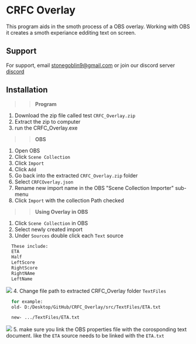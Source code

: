 
# CRFC Overlay

This program aids in the smoth process of a OBS overlay.
Working with OBS it creates a smoth experiance edditing text on screen.

## Support

For support, email stonegoblin9@gmail.com or join our discord server [discord](discord.seam-co.net.)


## Installation

>>**Program**
1. Download the zip file called test `CRFC_Overlay.zip`
2. Extract the zip to computer
3. run the CRFC_Overlay.exe
&nbsp;
>>**OBS**
1. Open OBS
2. Click `Scene Collection`
3. Click `Import`
4. Click `Add`
5. Go back into the extracted `CRFC_Overlay.zip` folder
6. Select `CRFCOverlay.json`
7. Rename new import name in the OBS "Scene Collection Importer" sub-menu
7. Click `Import` with the collection Path checked
&nbsp;
>>**Using Overlay in OBS**
1. Click `Scene Collection` in OBS
2. Select newly created import
3. Under `Sources` double click each `Text` source
```bash
  These include:
  ETA
  Half
  LeftScore
  RightScore
  RightNAme
  LeftName
```
![](https://imgur.com/a/nyhmpEO)
4. Change file path to extracted CRFC_Overlay folder `TextFiles`
```bash
  for example:
  old- D:/Desktop/GitHub/CRFC_Overlay/src/TextFiles/ETA.txt

  new- .../TextFiles/ETA.txt
```
![](https://imgur.com/a/ojiZNNk)
5. make sure you link the OBS properties file with the corosponding text document. like the `ETA` source needs to be linked with the `ETA.txt`